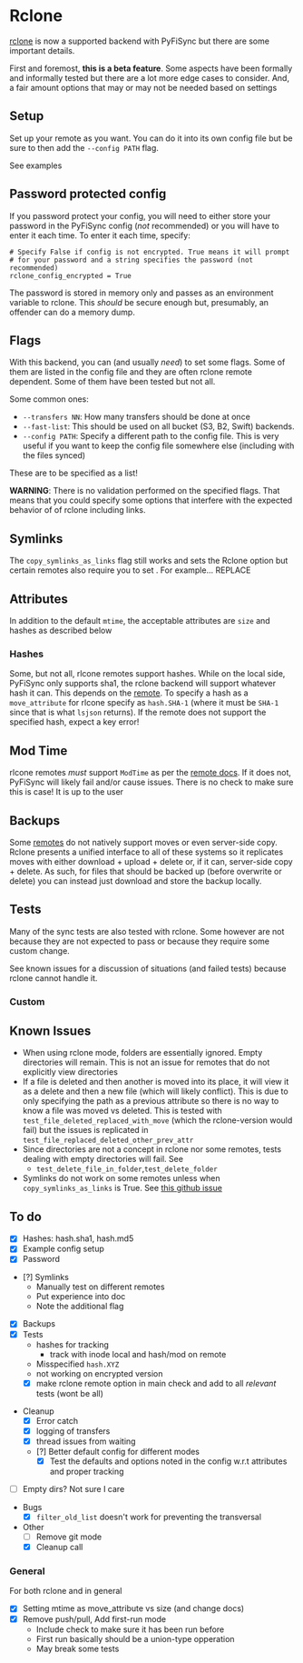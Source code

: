 # Rclone

[rclone](https://rclone.org/) is now a supported backend with PyFiSync but there are some important details.

First and foremost, **this is a beta feature**. Some aspects have been formally and informally tested but there are a lot more edge cases to consider. And, a fair amount options that may or may not be needed based on settings

## Setup

Set up your remote as you want. You can do it into its own config file but be sure to then add the `--config PATH` flag.

See examples

## Password protected config

If you password protect your config, you will need to either store your password in the PyFiSync config (*not* recommended) or you will have to enter it each time. To enter it each time, specify:

    # Specify False if config is not encrypted. True means it will prompt
    # for your password and a string specifies the password (not recommended)
    rclone_config_encrypted = True

The password is stored in memory only and passes as an environment variable to rclone. This *should* be secure enough but, presumably, an offender can do a memory dump. 

## Flags

With this backend, you can (and usually *need*) to set some flags. Some of them are listed in the config file and they are often rclone remote dependent. Some of them have been tested but not all.

Some common ones:

* `--transfers NN`: How many transfers should be done at once
* `--fast-list`: This should be used on all bucket (S3, B2, Swift) backends.
* `--config PATH`: Specify a different path to the config file. This is very useful if you want to keep the config file somewhere else (including with the files synced)

These are to be specified as a list! 

**WARNING**: There is no validation performed on the specified flags. That means that you could specify some options that interfere with the expected behavior of of rclone including links.

## Symlinks

The `copy_symlinks_as_links` flag still works and sets the Rclone option but certain remotes also require you to set . For example... REPLACE

## Attributes

In addition to the default `mtime`, the acceptable attributes are `size` and hashes as described below


### Hashes

Some, but not all, rlcone remotes support hashes. While on the local side, PyFiSync only supports sha1, the rclone backend will support whatever hash it can. This depends on the [remote]. To specify a hash as a `move_attribute` for rlcone specify as `hash.SHA-1` (where it must be `SHA-1` since that is what `lsjson` returns). If the remote does not support the specified hash, expect a key error!

## Mod Time

rlcone remotes *must* support `ModTime` as per the [remote docs][remote]. If it does not, PyFiSync will likely fail and/or cause issues. There is no check to make sure this is case! It is up to the user 

## Backups

Some [remotes][remote] do not natively support moves or even server-side copy. Rclone presents a unified interface to all of these systems so it replicates moves with either download + upload + delete or, if it can, server-side copy + delete. As such, for files that should be backed up (before overwrite or delete) you can instead just download and store the backup locally.

## Tests 

Many of the sync tests are also tested with rclone. Some however are not because they are not expected to pass or because they require some custom change.

See known issues for a discussion of situations (and failed tests) because rclone cannot handle it.

### Custom

## Known Issues

* When using rclone mode, folders are essentially ignored. Empty directories will remain. This is not an issue for remotes that do not explicitly view directories
* If a file is deleted and then another is moved into its place, it will view it as a delete and then a new file (which will likely conflict). This is due to only specifying the path as a previous attribute so there is no way to know a file was moved vs deleted. This is tested with `test_file_deleted_replaced_with_move` (which the rclone-version would fail) but the issues is replicated in `test_file_replaced_deleted_other_prev_attr`
* Since directories are not a concept in rclone nor some remotes, tests dealing with empty directories will fail. See 
    * `test_delete_file_in_folder`,`test_delete_folder`
* Symlinks do not work on some remotes unless when `copy_symlinks_as_links` is True. See [this github issue](https://github.com/ncw/rclone/issues/3163)

## To do

- [X] Hashes: hash.sha1, hash.md5
- [X] Example config setup
- [X] Password
- [?] Symlinks
    * Manually test on different remotes
    * Put experience into doc
    * Note the additional flag
- [X] Backups
- [X] Tests
    * hashes for tracking
        * track with inode local and hash/mod on remote
    * Misspecified `hash.XYZ`
    * not working on encrypted version
    - [X] make rclone remote option in main check and add to all *relevant* tests (wont be all)
- Cleanup
    - [X] Error catch
    - [X] logging of transfers
    - [X] thread issues from waiting
    - [?] Better default config for different modes
        - [X] Test the defaults and options noted in the config w.r.t attributes and proper tracking
- [ ]  Empty dirs? Not sure I care
* Bugs
    - [X] `filter_old_list` doesn't work for preventing the transversal
* Other
    - [ ] Remove git mode
    - [X] Cleanup call

### General

For both rclone and in general

- [X] Setting mtime as move_attribute vs size (and change docs)
- [X] Remove push/pull, Add first-run mode
    * Include check to make sure it has been run before
    * First run basically should be a union-type opperation
    * May break some tests

[remote]:https://rclone.org/overview/
